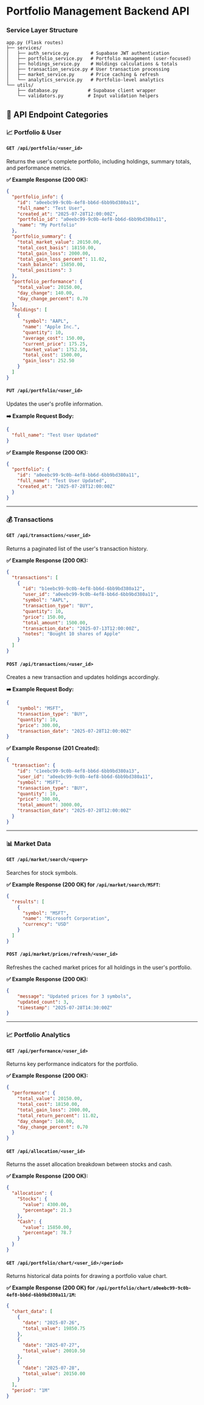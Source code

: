 # Portfolio Management Backend API

### **Service Layer Structure**

```
app.py (Flask routes)
├── services/
│   ├── auth_service.py        # Supabase JWT authentication
│   ├── portfolio_service.py   # Portfolio management (user-focused)
│   ├── holdings_service.py    # Holdings calculations & totals
│   ├── transaction_service.py # User transaction processing
│   ├── market_service.py      # Price caching & refresh
│   └── analytics_service.py   # Portfolio-level analytics
└── utils/
    ├── database.py           # Supabase client wrapper
    └── validators.py         # Input validation helpers
```

## 🔄 **API Endpoint Categories**

### **📈 Portfolio & User**

#### `GET /api/portfolio/<user_id>`
Returns the user's complete portfolio, including holdings, summary totals, and performance metrics.

**✅ Example Response (200 OK):**
```json
{
  "portfolio_info": {
    "id": "a0eebc99-9c0b-4ef8-bb6d-6bb9bd380a11",
    "full_name": "Test User",
    "created_at": "2025-07-28T12:00:00Z",
    "portfolio_id": "a0eebc99-9c0b-4ef8-bb6d-6bb9bd380a11",
    "name": "My Portfolio"
  },
  "portfolio_summary": {
    "total_market_value": 20150.00,
    "total_cost_basis": 18150.00,
    "total_gain_loss": 2000.00,
    "total_gain_loss_percent": 11.02,
    "cash_balance": 15850.00,
    "total_positions": 3
  },
  "portfolio_performance": {
    "total_value": 20150.00,
    "day_change": 140.00,
    "day_change_percent": 0.70
  },
  "holdings": [
    {
      "symbol": "AAPL",
      "name": "Apple Inc.",
      "quantity": 10,
      "average_cost": 150.00,
      "current_price": 175.25,
      "market_value": 1752.50,
      "total_cost": 1500.00,
      "gain_loss": 252.50
    }
  ]
}
```

#### `PUT /api/portfolio/<user_id>`
Updates the user's profile information.

**➡️ Example Request Body:**
```json
{
  "full_name": "Test User Updated"
}
```

**✅ Example Response (200 OK):**
```json
{
  "portfolio": {
    "id": "a0eebc99-9c0b-4ef8-bb6d-6bb9bd380a11",
    "full_name": "Test User Updated",
    "created_at": "2025-07-28T12:00:00Z"
  }
}
```

---

### **💰 Transactions**

#### `GET /api/transactions/<user_id>`
Returns a paginated list of the user's transaction history.

**✅ Example Response (200 OK):**
```json
{
  "transactions": [
    {
      "id": "b1eebc99-9c0b-4ef8-bb6d-6bb9bd380a12",
      "user_id": "a0eebc99-9c0b-4ef8-bb6d-6bb9bd380a11",
      "symbol": "AAPL",
      "transaction_type": "BUY",
      "quantity": 10,
      "price": 150.00,
      "total_amount": 1500.00,
      "transaction_date": "2025-07-13T12:00:00Z",
      "notes": "Bought 10 shares of Apple"
    }
  ]
}
```

#### `POST /api/transactions/<user_id>`
Creates a new transaction and updates holdings accordingly.

**➡️ Example Request Body:**
```json
{
    "symbol": "MSFT",
    "transaction_type": "BUY",
    "quantity": 10,
    "price": 300.00,
    "transaction_date": "2025-07-28T12:00:00Z"
}
```

**✅ Example Response (201 Created):**
```json
{
  "transaction": {
    "id": "c1eebc99-9c0b-4ef8-bb6d-6bb9bd380a13",
    "user_id": "a0eebc99-9c0b-4ef8-bb6d-6bb9bd380a11",
    "symbol": "MSFT",
    "transaction_type": "BUY",
    "quantity": 10,
    "price": 300.00,
    "total_amount": 3000.00,
    "transaction_date": "2025-07-28T12:00:00Z"
  }
}
```

---

### **📊 Market Data**

#### `GET /api/market/search/<query>`
Searches for stock symbols.

**✅ Example Response (200 OK) for `/api/market/search/MSFT`:**
```json
{
  "results": [
    {
      "symbol": "MSFT",
      "name": "Microsoft Corporation",
      "currency": "USD"
    }
  ]
}
```

#### `POST /api/market/prices/refresh/<user_id>`
Refreshes the cached market prices for all holdings in the user's portfolio.

**✅ Example Response (200 OK):**
```json
{
    "message": "Updated prices for 3 symbols",
    "updated_count": 3,
    "timestamp": "2025-07-28T14:30:00Z"
}
```

---

### **📈 Portfolio Analytics**

#### `GET /api/performance/<user_id>`
Returns key performance indicators for the portfolio.

**✅ Example Response (200 OK):**
```json
{
  "performance": {
    "total_value": 20150.00,
    "total_cost": 18150.00,
    "total_gain_loss": 2000.00,
    "total_return_percent": 11.02,
    "day_change": 140.00,
    "day_change_percent": 0.70
  }
}
```

#### `GET /api/allocation/<user_id>`
Returns the asset allocation breakdown between stocks and cash.

**✅ Example Response (200 OK):**
```json
{
  "allocation": {
    "Stocks": {
      "value": 4300.00,
      "percentage": 21.3
    },
    "Cash": {
      "value": 15850.00,
      "percentage": 78.7
    }
  }
}
```

#### `GET /api/portfolio/chart/<user_id>/<period>`
Returns historical data points for drawing a portfolio value chart.

**✅ Example Response (200 OK) for `/api/portfolio/chart/a0eebc99-9c0b-4ef8-bb6d-6bb9bd380a11/1M`:**
```json
{
  "chart_data": [
    {
      "date": "2025-07-26",
      "total_value": 19850.75
    },
    {
      "date": "2025-07-27",
      "total_value": 20010.50
    },
    {
      "date": "2025-07-28",
      "total_value": 20150.00
    }
  ],
  "period": "1M"
}
```